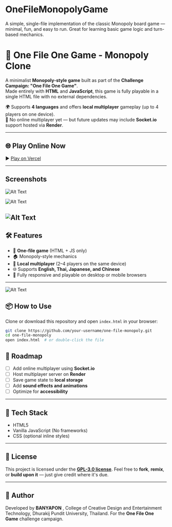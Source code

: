 # OneFileMonopolyGame
A simple, single-file implementation of the classic Monopoly board game — minimal, fun, and easy to run. Great for learning basic game logic and turn-based mechanics.

# 🎲 One File One Game - Monopoly Clone

A minimalist **Monopoly-style game** built as part of the **Challenge Campaign: "One File One Game"**.  
Made entirely with **HTML** and **JavaScript**, this game is fully playable in a single HTML file with no external dependencies.  

🌍 Supports **4 languages** and offers **local multiplayer** gameplay (up to 4 players on one device).  
🚫 No online multiplayer yet — but future updates may include **Socket.io** support hosted via **Render**.

---

## 🌐 Play Online Now

▶️ [Play on Vercel](https://one-file-monopoly-game.vercel.app/)

---

## Screenshots
![Alt Text](https://raw.githubusercontent.com/banyapon/OneFileMonopolyGame/refs/heads/main/1.png)

![Alt Text](https://raw.githubusercontent.com/banyapon/OneFileMonopolyGame/refs/heads/main/2.png)

![Alt Text](https://raw.githubusercontent.com/banyapon/OneFileMonopolyGame/refs/heads/main/3.png)
---

## 🛠 Features

- 🧩 **One-file game** (HTML + JS only)
- 🏠 Monopoly-style mechanics
- 👥 **Local multiplayer** (2–4 players on the same device)
- 🌐 Supports **English, Thai, Japanese, and Chinese**
- 🔁 Fully responsive and playable on desktop or mobile browsers

---

![Alt Text](https://raw.githubusercontent.com/banyapon/OneFileMonopolyGame/refs/heads/main/4.png)

## 📦 How to Use

Clone or download this repository and open `index.html` in your browser:

```bash
git clone https://github.com/your-username/one-file-monopoly.git
cd one-file-monopoly
open index.html  # or double-click the file
```

## 🚧 Roadmap

- [ ] Add online multiplayer using **Socket.io**
- [ ] Host multiplayer server on **Render**
- [ ] Save game state to **local storage**
- [ ] Add **sound effects and animations**
- [ ] Optimize for **accessibility**

---

## 📁 Tech Stack

- HTML5  
- Vanilla JavaScript (No frameworks)  
- CSS (optional inline styles)  

---

## 📜 License

This project is licensed under the [**GPL-3.0 license**](https://github.com/banyapon/OneFileMonopolyGame/tree/main?tab=GPL-3.0-1-ov-file#readme). 
Feel free to **fork**, **remix**, or **build upon it** — just give credit where it's due.

---

## 👤 Author

Developed by **BANYAPON** , College of Creative Design and Entertainment Technology, Dhurakij Pundit University, Thailand.
For the **One File One Game** challenge campaign.
